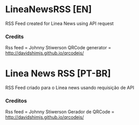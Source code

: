 
# LineaNewsRSS [EN]
RSS Feed created for Linea News using API request

### Credits
Rss feed = Johnny Stiwerson
QRCode generator = http://davidshimjs.github.io/qrcodejs/

# Linea News RSS [PT-BR]
RSS Feed criado para o Linea news usando requisição de API

### Creditos
Rss feed = Johnny Stiwerson
Gerador de QRCode = http://davidshimjs.github.io/qrcodejs/
